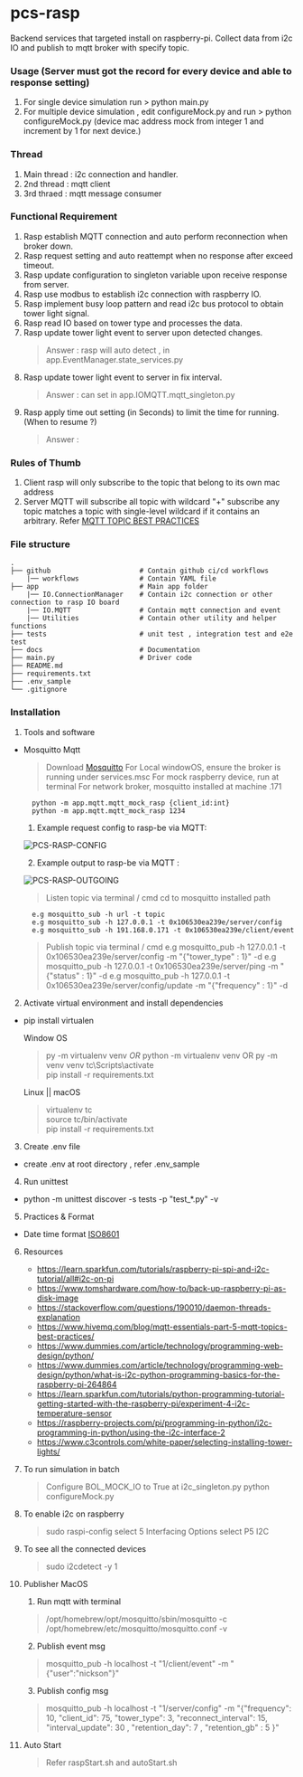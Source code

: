 # pcs-rasp
Backend services that targeted install on raspberry-pi. Collect data from i2c IO and publish to mqtt broker with specify topic. 

### Usage (Server must got the record for every device and able to response setting)
1. For single device simulation run > python main.py
2. For multiple device simulation , edit configureMock.py and run > python configureMock.py (device mac address mock from integer 1 and increment by 1 for next device.)

### Thread
1. Main thread : i2c connection and handler.
2. 2nd thread : mqtt client
3. 3rd thraed : mqtt message consumer

### Functional Requirement
1. Rasp establish MQTT connection and auto perform reconnection when broker down.
2. Rasp request setting and auto reattempt when no response after exceed timeout.
3. Rasp update configuration to singleton variable upon receive response from server.
4. Rasp use modbus to establish i2c connection with raspberry IO.
5. Rasp implement busy loop pattern and read i2c bus protocol to obtain tower light signal.
6. Rasp read IO based on tower type and processes the data.
7. Rasp update tower light event to server upon detected changes.
    > Answer : rasp will auto detect , in app.EventManager.state_services.py
8. Rasp update tower light event to server in fix interval.
    > Answer : can set in app.IOMQTT.mqtt_singleton.py
9. Rasp apply time out setting (in Seconds) to limit the time for running. (When to resume ?)
    > Answer :

 
### Rules of Thumb
1. Client rasp will only subscribe to the topic that belong to its own mac address
2. Server MQTT will subscribe all topic with wildcard "+" subscribe any topic matches a topic with single-level wildcard if it contains an arbitrary. Refer [MQTT TOPIC BEST PRACTICES](https://www.hivemq.com/blog/mqtt-essentials-part-5-mqtt-topics-best-practices/)

### File structure
    .
    ├── github                      # Contain github ci/cd workflows
        |── workflows               # Contain YAML file
    ├── app                         # Main app folder
        |── IO.ConnectionManager    # Contain i2c connection or other connection to rasp IO board
        |── IO.MQTT                 # Contain mqtt connection and event
        |── Utilities               # Contain other utility and helper functions 
    ├── tests                       # unit test , integration test and e2e test
    ├── docs                        # Documentation
    ├── main.py                     # Driver code
    ├── README.md
    ├── requirements.txt
    ├── .env_sample
    └── .gitignore

### Installation
1. Tools and software
- Mosquitto Mqtt
    > Download [Mosquitto](https://mosquitto.org/download/)
    > For Local windowOS, ensure the broker is running under services.msc
    > For mock raspberry device, run at terminal 
    > For network broker, mosquitto installed at machine .171

        python -m app.mqtt.mqtt_mock_rasp {client_id:int}
        python -m app.mqtt.mqtt_mock_rasp 1234

    1. Example request config to rasp-be via MQTT:

    ![PCS-RASP-CONFIG](docs/MQTT_CLIENT_CONFIGURATION_PROTOCOL.png)


    2. Example output to rasp-be via MQTT :

    ![PCS-RASP-OUTGOING](docs/MQTT_CLIENT_TOWEREVENT_PROTOCOL2.png)


    > Listen topic via terminal  / cmd
        cd to mosquitto installed path

        e.g mosquitto_sub -h url -t topic
        e.g mosquitto_sub -h 127.0.0.1 -t 0x106530ea239e/server/config
        e.g mosquitto_sub -h 191.168.0.171 -t 0x106530ea239e/client/event

    > Publish topic via terminal / cmd
        e.g mosquitto_pub -h 127.0.0.1 -t 0x106530ea239e/server/config -m "{\"tower_type\" : 1}" -d
        e.g mosquitto_pub -h 127.0.0.1 -t 0x106530ea239e/server/ping -m "{\"status\" : 1}" -d
        e.g mosquitto_pub -h 127.0.0.1 -t 0x106530ea239e/server/config/update -m "{\"frequency\" : 1}" -d
    
   
2. Activate virtual environment and install dependencies
- pip install virtualen

    Window OS
    > py -m virtualenv venv *OR* python -m virtualenv venv OR py -m venv venv
    > tc\Scripts\activate   
    > pip install -r requirements.txt   

    Linux || macOS
    > virtualenv tc     
    > source tc/bin/activate    
    > pip install -r requirements.txt 

3. Create .env file
- create .env at root directory , refer .env_sample

4. Run unittest 
-  python -m unittest discover -s tests -p "test_*.py" -v

5. Practices & Format
- Date time format [ISO8601](https://www.iso.org/iso-8601-date-and-time-format.html)

6. Resources
    - https://learn.sparkfun.com/tutorials/raspberry-pi-spi-and-i2c-tutorial/all#i2c-on-pi
    - https://www.tomshardware.com/how-to/back-up-raspberry-pi-as-disk-image
    - https://stackoverflow.com/questions/190010/daemon-threads-explanation
    - https://www.hivemq.com/blog/mqtt-essentials-part-5-mqtt-topics-best-practices/
    - https://www.dummies.com/article/technology/programming-web-design/python/
    - https://www.dummies.com/article/technology/programming-web-design/python/what-is-i2c-python-programming-basics-for-the-raspberry-pi-264864
    - https://learn.sparkfun.com/tutorials/python-programming-tutorial-getting-started-with-the-raspberry-pi/experiment-4-i2c-temperature-sensor
    - https://raspberry-projects.com/pi/programming-in-python/i2c-programming-in-python/using-the-i2c-interface-2
    - https://www.c3controls.com/white-paper/selecting-installing-tower-lights/
    

7. To run simulation in batch
    > Configure BOL_MOCK_IO to True at i2c_singleton.py
    > python configureMock.py


8. To enable i2c on raspberry
    > sudo raspi-config
    > select 5 Interfacing Options
    > select P5 I2C

9. To see all the connected devices
    > sudo i2cdetect -y 1


10. Publisher
    MacOS
    1. Run mqtt with terminal
    > /opt/homebrew/opt/mosquitto/sbin/mosquitto -c /opt/homebrew/etc/mosquitto/mosquitto.conf -v

    2. Publish event msg
    > mosquitto_pub -h localhost -t "1/client/event" -m "{\"user\":"nickson"}"
    
    3. Publish config msg
    > mosquitto_pub -h localhost -t "1/server/config" -m "{\"frequency\": 10, \"client_id\": 75, \"tower_type\": 3, \"reconnect_interval\": 15, \"interval_update\": 30 , \"retention_day\": 7 , \"retention_gb\" : 5  }"


11. Auto Start
    > Refer raspStart.sh and autoStart.sh